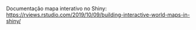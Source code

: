 Documentação mapa interativo no Shiny: https://rviews.rstudio.com/2019/10/09/building-interactive-world-maps-in-shiny/
